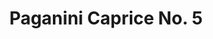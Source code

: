 ---
ee_id: '101'
site: '1'
type: '2'
url: 2011-022-paganini-caprice-no-5
title: Paganini Caprice No. 5
year: '2011'
display_year: '2011'
medium: Youtube video
dims: 3:41 minutes
pitch: "​Paganini's 5th re-constructed from YouTube vidz"
ps: 'It''s embarrassing to admit, but I was really trying to make like a massive meme
  with this one. Like a 1 million views meme. I thought this "had what it takes".
  Hahaha. Anyway, it didn''t, but it exists, so check it out. And pass it along if
  you are down! '
live_url:
related:
youtube: https://www.youtube.com/watch?v=JjVIwJJPGws
related_code: https://github.com/coryarcangel/Gould-Pro
imgs: paganini-2011-022-still-1-database-ih_1.jpg
subheading:
download:
add_credit:
commission: 'Commissioned by Whitney Museum of American Art, New York, for Cory Arcangel:
  Pro Tools'
layout: things-i-made
---
